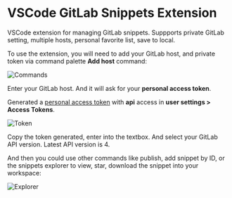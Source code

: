 # VSCode GitLab Snippets Extension

VSCode extension for managing GitLab snippets. Suppports private GitLab setting, multiple hosts, personal favorite list, save to local.

To use the extension, you will need to add your GitLab host, and private token via command palette **Add host** command:

![Commands](https://i.imgur.com/GIHlEDc.png)

Enter your GitLab host. And it will ask for your **personal access token**.

Generated a [personal access token](https://git.garena.com/profile/personal_access_tokens) with **api** access in **user settings >
Access Tokens**.

![Token](https://i.imgur.com/cdH7spR.png)

Copy the token generated, enter into the textbox. And select your GitLab API version. Latest API version is 4.

And then you could use other commands like publish, add snippet by ID, or the snippets explorer to view, star, download the snippet into your workspace:

![Explorer](https://i.imgur.com/jqZCttm.png)
